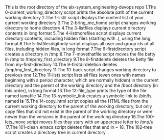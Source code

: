 This is the root directory of the alx-system_engineering-devops repo
1.The 0-current_working_directory script prints the absolute path of the current working directory
2.The 1-listit script displays the content list of your current working directory
3.The 2-bring_me_home script changes working directory to home directory
4.The 3-listfiles displays current directory contents in long format
5.The 4-listmorefiles script displays current directory contents, including hidden files (starting with .), using the long format
6.The 5-listfilesdigitonly script displays all user and group ids of all files, including hidden files, in long format
7.The 6-firstdirectory script creates a directory in /tmp
8.The 7-movethatfile script moves the file betty in /tmp to /tmp/my_first_directory
9.The 8-firstdelete deletes the betty file from my-first-directory
10.The 9-firstdirdeletion deletes /tmp/my_first_directory
11.The 10-back script changes working directory to previous one
12.The 11-lists script lists all files (even ones with names beginning with a period character, which are normally hidden) in the current directory and the parent of the working directory and the /boot directory (in this order), in long format
13.The 12-file_type prints the type of the file named iamafile
14.The 13-symbolic_link creates a symbolic link to /bin/ls, named __ls__
15.The 14-copy_html script copies all the HTML files from the current working directory to the parent of the working directory, but only copy files that did not exist in the parent of the working directory or were newer than the versions in the parent of the working directory
16.The 100-lets_move script moves files thay stary with an uppercase letter to /tmp/u
17.The 101-clean_emacs script deletes files that end in ~
18. The 102-tree script creates a directoey tree in current directory